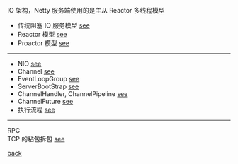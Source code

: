 IO 架构，Netty 服务端使用的是主从 Reactor 多线程模型    
- 传统阻塞 IO 服务模型 [see](1/9.md) 
- Reactor 模型 [see](1/10.md)  
- Proactor 模型 [see](1/11.md)  

---

- NIO [see](1/7.md)  
- Channel  [see](1/1.md)  
- EventLoopGroup [see](1/2.md)  
- ServerBootStrap [see](1/3.md)  
- ChannelHandler, ChannelPipeline [see](1/4.md)  
- ChannelFuture [see](1/5.md)  
- 执行流程 [see](1/6.md)  

---

RPC  
TCP 的粘包拆包 [see](1/8.md)  

[back](../16.md)  